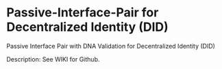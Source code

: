 # Passive-Interface-Pair for Decentralized Identity (DID)
Passive Interface Pair with DNA Validation for Decentralized Identity (DID) 

Description: See WIKI for Github.
